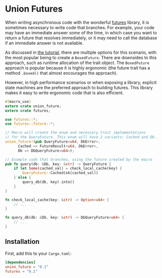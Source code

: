 # Union Futures

When writing asynchronous code with the wonderful [futures](https://github.com/alexcrichton/futures-rs) library, it is sometimes
necessary to write code that branches. For example, your code may have an immediate answer _some_ of the time, in which case
you want to return a future that resolves immediately, or it may need to call the database if an immediate answer is not available.

As discussed in [the tutorial](https://github.com/alexcrichton/futures-rs/blob/master/TUTORIAL.md#trait-objects), there are multiple
options for this scenario, with the most popular being to create a `BoxedFuture`. There are downsides to this approach, such as runtime
allocation of the trait object. The `BoxedFuture` approach is popular because it is highly ergonomic (the future trait has a method `.boxed()`
that almost encourages the approach).

However, in high performance scenarios or when exposing a library, explicit state machines are the preferred approach to building futures. This
library makes it easy to write ergonomic code that is also efficient.

```rust
#[macro_use]
extern crate union_future;
extern crate futures;

use futures::*;
use futures::future::*;

// Macro will create the enum and necessary trait implementations
// for the QueryFuture. This enum will have 2 variants: Cached and Db.
union_future!(pub QueryFuture<u64, DbError>,
      Cached => FutureResult<u64, DbError>,
      Db => DbQueryFuture<u64>);

// Example code that branches, using the future created by the macro
pub fn query(db: &Db, key: &str) -> QueryFuture {
    if let Some(cached_val) = check_local_cache(key) {
        QueryFuture::Cached(ok(cached_val))
    } else {
        query_db(db, key).into()
    }
}

fn check_local_cache(key: &str) -> Option<u64> {
    // ...
}

fn query_db(db: &Db, key: &str) -> DbQueryFuture<u64> {
    // ...
}
```

## Installation

First, add this to your `Cargo.toml`:

```toml
[dependencies]
union_future = "0.1"
futures = "0.1"
```
